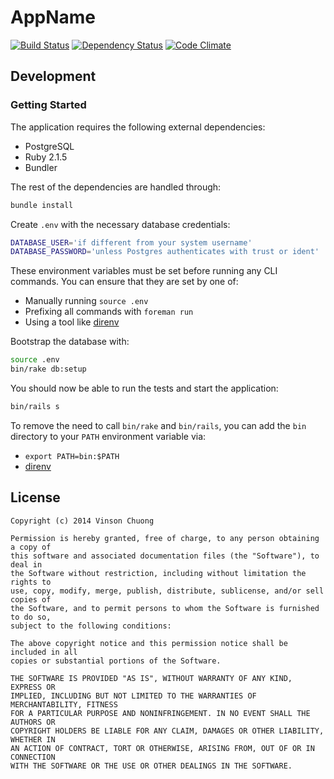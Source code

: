 # AppName
[![Build Status](https://travis-ci.org/vinsonchuong/app_name.png?branch=master)](https://travis-ci.org/vinsonchuong/app_name)
[![Dependency Status](https://gemnasium.com/vinsonchuong/app_name.png)](https://gemnasium.com/vinsonchuong/app_name)
[![Code Climate](https://codeclimate.com/github/vinsonchuong/app_name.png)](https://codeclimate.com/github/vinsonchuong/app_name)

## Development
### Getting Started
The application requires the following external dependencies:
* PostgreSQL
* Ruby 2.1.5
* Bundler

The rest of the dependencies are handled through:
```bash
bundle install
```

Create `.env` with the necessary database credentials:
```bash
DATABASE_USER='if different from your system username'
DATABASE_PASSWORD='unless Postgres authenticates with trust or ident'
```
These environment variables must be set before running any CLI commands. You
can ensure that they are set by one of:
* Manually running `source .env`
* Prefixing all commands with `foreman run`
* Using a tool like [direnv](http://http://direnv.net)

Bootstrap the database with:
```bash
source .env
bin/rake db:setup
```

You should now be able to run the tests and start the application:
```bash
bin/rails s
```

To remove the need to call `bin/rake` and `bin/rails`, you can add the `bin`
directory to your `PATH` environment variable via:
* `export PATH=bin:$PATH`
* [direnv](http://http://direnv.net)

## License
```
Copyright (c) 2014 Vinson Chuong

Permission is hereby granted, free of charge, to any person obtaining a copy of
this software and associated documentation files (the "Software"), to deal in
the Software without restriction, including without limitation the rights to
use, copy, modify, merge, publish, distribute, sublicense, and/or sell copies of
the Software, and to permit persons to whom the Software is furnished to do so,
subject to the following conditions:

The above copyright notice and this permission notice shall be included in all
copies or substantial portions of the Software.

THE SOFTWARE IS PROVIDED "AS IS", WITHOUT WARRANTY OF ANY KIND, EXPRESS OR
IMPLIED, INCLUDING BUT NOT LIMITED TO THE WARRANTIES OF MERCHANTABILITY, FITNESS
FOR A PARTICULAR PURPOSE AND NONINFRINGEMENT. IN NO EVENT SHALL THE AUTHORS OR
COPYRIGHT HOLDERS BE LIABLE FOR ANY CLAIM, DAMAGES OR OTHER LIABILITY, WHETHER IN
AN ACTION OF CONTRACT, TORT OR OTHERWISE, ARISING FROM, OUT OF OR IN CONNECTION
WITH THE SOFTWARE OR THE USE OR OTHER DEALINGS IN THE SOFTWARE.
